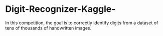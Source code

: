 # Digit-Recognizer-Kaggle-
In this competition, the goal is to correctly identify digits from a dataset of tens of thousands of handwritten images.  
